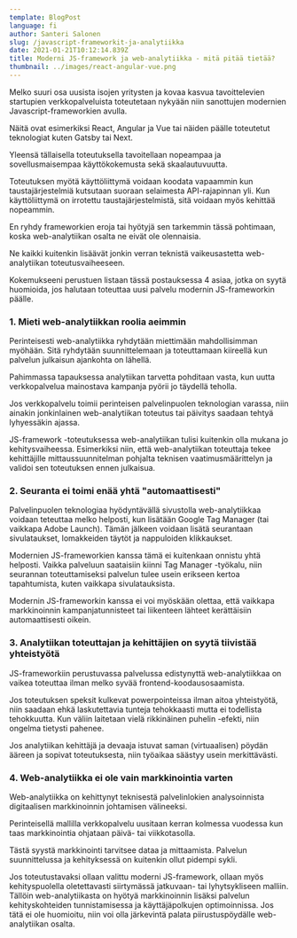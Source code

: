 ```yaml
---
template: BlogPost
language: fi
author: Santeri Salonen
slug: /javascript-frameworkit-ja-analytiikka
date: 2021-01-21T10:12:14.839Z
title: Moderni JS-framework ja web-analytiikka - mitä pitää tietää?
thumbnail: ../images/react-angular-vue.png
---
```

Melko suuri osa uusista isojen yritysten ja kovaa kasvua tavoittelevien startupien verkkopalveluista toteutetaan nykyään niin sanottujen modernien Javascript-frameworkien avulla. 

Näitä ovat esimerkiksi React, Angular ja Vue tai näiden päälle toteutetut teknologiat kuten Gatsby tai Next.

Yleensä tällaisella toteutuksella tavoitellaan nopeampaa ja sovellusmaisempaa käyttökokemusta sekä skaalautuvuutta.

Toteutuksen myötä käyttöliittymä voidaan koodata vapaammin kun taustajärjestelmiä kutsutaan suoraan selaimesta API-rajapinnan yli. Kun käyttöliittymä on irrotettu taustajärjestelmistä, sitä voidaan myös kehittää nopeammin.

En ryhdy frameworkien eroja tai hyötyjä sen tarkemmin tässä pohtimaan, koska web-analytiikan osalta ne eivät ole olennaisia.

Ne kaikki kuitenkin lisäävät jonkin verran teknistä vaikeusastetta web-analytiikan toteutusvaiheeseen. 

Kokemukseeni perustuen listaan tässä postauksessa 4 asiaa, jotka on syytä huomioida, jos halutaan toteuttaa uusi palvelu modernin JS-frameworkin päälle.

### 1. Mieti web-analytiikkan roolia aeimmin

Perinteisesti web-analytiikka ryhdytään miettimään mahdollisimman myöhään. Sitä ryhdytään suunnittelemaan ja toteuttamaan kiireellä kun palvelun julkaisun ajankohta on lähellä. 

Pahimmassa tapauksessa analytiikan tarvetta pohditaan vasta, kun uutta verkkopalvelua mainostava kampanja pyörii jo täydellä teholla.

Jos verkkopalvelu toimii perinteisen palvelinpuolen teknologian varassa, niin ainakin jonkinlainen web-analytiikan toteutus tai päivitys saadaan tehtyä lyhyessäkin ajassa.

JS-framework -toteutuksessa web-analytiikan tulisi kuitenkin olla mukana jo kehitysvaiheessa. Esimerkiksi niin, että web-analytiikan toteuttaja tekee kehittäjille mittaussuunnitelman pohjalta teknisen vaatimusmäärittelyn ja validoi sen toteutuksen ennen julkaisua.

### 2. Seuranta ei toimi enää yhtä "automaattisesti"

Palvelinpuolen teknologiaa hyödyntävällä sivustolla web-analytiikkaa voidaan teteuttaa melko helposti, kun lisätään Google Tag Manager (tai vaikkapa Adobe Launch). Tämän jälkeen voidaan lisätä seurantaan sivulataukset, lomakkeiden täytöt ja nappuloiden klikkaukset.

Modernien JS-frameworkien kanssa tämä ei kuitenkaan onnistu yhtä helposti. Vaikka palveluun saataisiin kiinni Tag Manager -työkalu, niin seurannan toteuttamiseksi palvelun tulee usein erikseen kertoa tapahtumista, kuten vaikkapa sivulatauksista.

Modernin JS-frameworkin kanssa ei voi myöskään olettaa, että vaikkapa markkinoinnin kampanjatunnisteet tai liikenteen lähteet kerättäisiin automaattisesti oikein.

### 3. Analytiikan toteuttajan ja kehittäjien on syytä tiivistää yhteistyötä

JS-frameworkiin perustuvassa palvelussa edistynyttä web-analytiikkaa on vaikea toteuttaa ilman melko syvää frontend-koodausosaamista.

Jos toteutuksen speksit kulkevat powerpointeissa ilman aitoa yhteistyötä, niin saadaan ehkä laskutettavia tunteja tehokkaasti mutta ei todellista tehokkuutta. Kun väliin laitetaan vielä rikkinäinen puhelin -efekti, niin ongelma tietysti pahenee.

Jos analytiikan kehittäjä ja devaaja istuvat saman (virtuaalisen) pöydän ääreen ja sopivat toteutuksesta, niin työaikaa säästyy usein merkittävästi.
 
### 4. Web-analytiikka ei ole vain markkinointia varten

Web-analytiikka on kehittynyt teknisestä palvelinlokien analysoinnista digitaalisen markkinoinnin johtamisen välineeksi.

Perinteisellä mallilla verkkopalvelu uusitaan kerran kolmessa vuodessa kun taas markkinointia ohjataan päivä- tai viikkotasolla.

Tästä syystä markkinointi tarvitsee dataa ja mittaamista. Palvelun suunnittelussa ja kehityksessä on kuitenkin ollut pidempi sykli.

Jos toteutustavaksi ollaan valittu moderni JS-framework, ollaan myös kehityspuolella oletettavasti siirtymässä jatkuvaan- tai lyhytsykliseen malliin. Tällöin web-analytiikasta on hyötyä markkinoinnin lisäksi palvelun kehityskohteiden tunnistamisessa ja käyttäjäpolkujen optimoinnissa. Jos tätä ei ole huomioitu, niin voi olla järkevintä palata piirustuspöydälle web-analytiikan osalta.